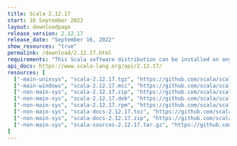 ```yaml
---
title: Scala 2.12.17
start: 16 September 2022
layout: downloadpage
release_version: 2.12.17
release_date: "September 16, 2022"
show_resources: "true"
permalink: /download/2.12.17.html
requirements: "This Scala software distribution can be installed on any Unix-like or Windows system. It requires Java 8 or later, available <a href='https://www.java.com/'>here</a>."
api_docs: https://www.scala-lang.org/api/2.12.17/
resources: [
  ["-main-unixsys", "scala-2.12.17.tgz", "https://github.com/scala/scala/releases/download/v2.12.17/scala-2.12.17.tgz", "Mac OS X, Unix, Cygwin", "19.99M"],
  ["-main-windows", "scala-2.12.17.msi", "https://github.com/scala/scala/releases/download/v2.12.17/scala-2.12.17.msi", "Windows (msi installer)", "126.57M"],
  ["-non-main-sys", "scala-2.12.17.zip", "https://github.com/scala/scala/releases/download/v2.12.17/scala-2.12.17.zip", "Windows", "20.03M"],
  ["-non-main-sys", "scala-2.12.17.deb", "https://github.com/scala/scala/releases/download/v2.12.17/scala-2.12.17.deb", "Debian", "147.47M"],
  ["-non-main-sys", "scala-2.12.17.rpm", "https://github.com/scala/scala/releases/download/v2.12.17/scala-2.12.17.rpm", "RPM package", "126.81M"],
  ["-non-main-sys", "scala-docs-2.12.17.txz", "https://github.com/scala/scala/releases/download/v2.12.17/scala-docs-2.12.17.txz", "API docs", "54.86M"],
  ["-non-main-sys", "scala-docs-2.12.17.zip", "https://github.com/scala/scala/releases/download/v2.12.17/scala-docs-2.12.17.zip", "API docs", "109.77M"],
  ["-non-main-sys", "scala-sources-2.12.17.tar.gz", "https://github.com/scala/scala/archive/v2.12.17.tar.gz", "Sources", "7.2M"]
]
---
```

